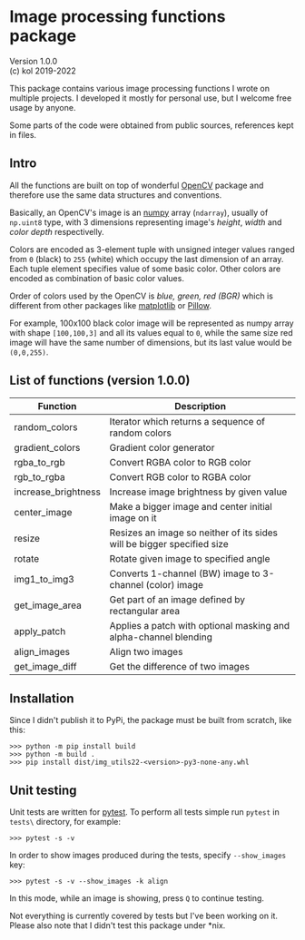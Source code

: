 # Image processing functions package

Version 1.0.0  
(c) kol 2019-2022  

This package contains various image processing functions I wrote on multiple projects.
I developed it mostly for personal use, but I welcome free usage by anyone.

Some parts of the code were obtained from public sources, references kept in files.

## Intro

All the functions are built on top of wonderful [OpenCV](https://docs.opencv.org/) package and therefore 
use the same data structures and conventions. 

Basically, an OpenCV's image is an [numpy](https://numpy.org/) array (`ndarray`), 
usually of `np.uint8` type, with 3 dimensions representing image's *height*, *width* and *color depth* 
respectivelly.

Colors are encoded as 3-element tuple with unsigned integer values ranged from `0` (black) to `255` (white)
which occupy the last dimension of an array. Each tuple element specifies value of some basic
color. Other colors are encoded as combination of basic color values.  

Order of colors used by the OpenCV is *blue, green, red (BGR)*
which is different from other packages like [matplotlib](https://matplotlib.org/) or 
[Pillow](https://pillow.readthedocs.io).

For example, 100x100 black color image will be represented as numpy array with shape `[100,100,3]`
and all its values equal to `0`, while the same size red image will have the same number of
dimensions, but its last value would be `(0,0,255)`.


## List of functions (version 1.0.0)

| Function              | Description |
|-----------------------|-------------|
| random_colors         | Iterator which returns a sequence of random colors |
| gradient_colors       | Gradient color generator |
| rgba_to_rgb           | Convert RGBA color to RGB color |
| rgb_to_rgba           | Convert RGB color to RGBA color |
| increase_brightness   | Increase image brightness by given value |
| center_image          | Make a bigger image and center initial image on it |
| resize                | Resizes an image so neither of its sides will be bigger specified size |
| rotate                | Rotate given image to specified angle |
| img1_to_img3          | Converts 1-channel (BW) image to 3-channel (color) image |
| get_image_area        | Get part of an image defined by rectangular area |
| apply_patch           | Applies a patch with optional masking and alpha-channel blending |
| align_images          | Align two images |
| get_image_diff        | Get the difference of two images |


## Installation

Since I didn't publish it to PyPi, the package must be built from scratch, like this:

    >>> python -m pip install build
    >>> python -m build .
    >>> pip install dist/img_utils22-<version>-py3-none-any.whl

## Unit testing

Unit tests are written for [pytest](https://docs.pytest.org/). To perform all tests simple run
`pytest` in `tests\` directory, for example:

    >>> pytest -s -v

In order to show images produced during the tests, specify `--show_images` key:

    >>> pytest -s -v --show_images -k align

In this mode, while an image is showing, press `Q` to continue testing.

Not everything is currently covered by tests but I've been working on it. Please also note that I didn't test this package under *nix.
